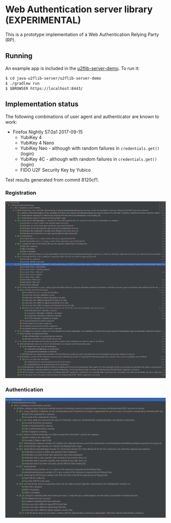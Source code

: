 Web Authentication server library (EXPERIMENTAL)
===

This is a prototype implementation of a Web Authentication Relying Party (RP).


Running
---

An example app is included in the [u2flib-server-demo](../u2flib-server-demo). To run it:

    $ cd java-u2flib-server/u2flib-server-demo
    $ ./gradlew run
    $ $BROWSER https://localhost:8443/


Implementation status
---

The following combinations of user agent and authenticator are known to work:

- Firefox Nightly 57.0a1 2017-09-15
  - YubiKey 4
  - YubiKey 4 Nano
  - YubiKey Neo - although with random failures in `credentials.get()` (login)
  - YubiKey 4C - although with random failures in `credentials.get()` (login)
  - FIDO U2F Security Key by Yubico

Test results generated from commit 8120cf1.

### Registration
![Implementation status: Registration](test-registration.png)

### Authentication
![Implementation status: Authentication](test-assertion.png)
